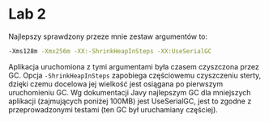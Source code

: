 # Lab 2
Najlepszy sprawdzony przeze mnie zestaw argumentów to:
```bash
-Xms128m -Xmx256m -XX:-ShrinkHeapInSteps -XX:UseSerialGC
```

Aplikacja uruchomiona z tymi argumentami była czasem czyszczona przez GC.
Opcja `-ShrinkHeapInSteps` zapobiega częściowemu czyszczeniu sterty, dzięki czemu docelowa jej wielkość jest osiągana po pierwszym uruchomieniu GC.
Wg dokumentacji Javy najlepszym GC dla mniejszych aplikacji (zajmujących poniżej 100MB) jest UseSerialGC, jest to zgodne z przeprowadzonymi testami (ten GC był uruchamiany częściej).
